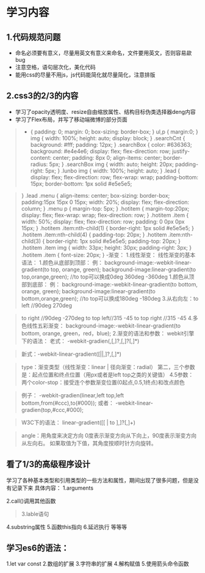 # 学习内容
## 1.代码规范问题
- 命名必须要有意义，尽量用英文有意义来命名，文件要用英文，否则容易歘bug
- 注意空格，语句层次化，美化代码
- 能用css的尽量不用js，js代码能简化就尽量简化，注意排版

## 2.css3的2/3的内容
- 学习了opacity透明度、resize自由缩放属性、结构目标伪类选择器deng内容
- 学习了Flex布局，并写了移动端微博的部分页面
>* {
>	padding: 0;
>	margin: 0;
>	box-sizing: border-box;
>}
>ul,p {
>	margin:0;
>}
>img {
>	width: 100%;
>	height: auto;
>	display: block;
>}
>.searchCnt {
>	background: #fff;
>	padding: 12px;
>}
>.searchBox {
>	color: #636363;
>	background: #e4e4e6;
>	display: flex;
>	flex-direction: row;
>	justify-content: center;
>	padding: 8px 0;
>	align-items: center;
>	border-radius: 5px;
>}
>.searchBox img {
>	width: auto;
>	height: 20px;
>	padding-right: 5px;
>}
>.lunbo img {
>	width: 100%;
>	height: auto;
>}
>.lead {
>	display: flex;
>	flex-direction: row;
>	flex-wrap: wrap;
>	padding-bottom: 15px;
>	border-bottom: 1px solid #e5e5e5;

>}
>.lead .menu {
>	align-items: center;
>	box-sizing: border-box;
>	padding:15px 15px 0 15px;
>	width: 20%;
>	display: flex;
>	flex-direction: column;
>}
>.menu p {
>	margin-top: 5px;
>}
>.hotitem {
>	margin-top:20px;
>	display: flex;
>	flex-wrap: wrap;
>	flex-direction: row;
>}
>.hotitem .item {
>	width: 50%;
>	display: flex;
>	flex-direction: row;
>	padding: 0 0px 0px 15px;
>}
>.hotitem .item:nth-child(1) {
>	border-right: 1px solid #e5e5e5;
>}
>.hotitem .item:nth-child(4) {
>	padding-top: 20px;
>}
>.hotitem .item:nth-child(3) {
>	border-right: 1px solid #e5e5e5;
>	padding-top: 20px;
>}
>.hotitem .item img {
>	width: 33px;
>	height: 30px;
>	padding-right: 3px;
>}
>.hotitem .item {
>	font-size: 20px;
>}
-渐变：
1.线性渐变：
>线性渐变的基本语法：
>1.颜色从底部到顶部：
>例：
> background-image:-webkit-linear-gradient(to top, orange, green);
> background-image:linear-gradient(to top,orange,green); //to top可以换成0deg 360deg -360deg
>1.颜色从顶部到底部：
>例： 
> background-image:-webkit-linear-gradient(to bottom, orange, green);
> background-image:linear-gradient(to bottom,orange,green); //to top可以换成180deg -180deg
>3.从右向左：to left //90deg 270deg

>to right //90deg -270deg
>to top left//315 -45
>to top right //315 -45
>4.多色线性五彩渐变：
>background-image:-webkit-linear-gradient(to bottom, orange, green，red，blue);
2.渐变的语法和参数：
>webkit引擎下的语法：
>老式：
>-webkit-gradien(<type>,<point>[,<radius>]?,<point>[,<radius>]?[,<stop>]*)


>新式：-webkit-linear-gradient([<point>||<angle>,]?<stop>,<stop>[,<stop>]*)


>type：渐变类型（线性渐变：linear | 径向渐变：radial）
>第二，三个参数是：起点位置和终点位置（用px或者是left top之类的关键值）
>4.5参数：两个color-stop：接受连个参数渐变位置(0起点,0.5,1终点)和改点颜色

>例子：
>-webkit-gradien(linear,left top,left bottom,from(#ccc),to(#000));
>或者：
>-webkit-linear-gradien(top,#ccc,#000);

>W3C下的语法：
>linear-gradient([[<angle> | to <side-or-corner> ],]?<color-stop>[,<color-stop>]+)


>angle：用角度来决定方向
>	0度表示渐变方向从下向上，90度表示渐变方向从左向右。
>	如果取值为下值，其角度按顺时针方向旋转。
## 看了1/3的高级程序设计
学习了各种基本类型和引用类型的一些方法和属性，期间出现了很多问题，但是没有记录下来
具体内容：
1.arguments
><script type="text/javascript">
>function check(num) {
>		console.log(arguments[0]);
>		console.log(num);
>		arguments[0] = 1;
>		console.log(arguments[0]);
>		console.log(num);
>	}
>	check();
>	// 在未定义num的情况下num的值即是arguments去改变也无效
>	// 其他情况下arguments和参数同步
></script>
2.call()调用其他函数
><script type="text/javascript">
>function Person(first, last,gender) {
>	  this.name = {
>	    first,
>	    last
>	  };
>	  this.gender = gender;
>	};
>function Person1(first, last,gender) {
>	Person.call(this,first, last,gender);

>	this.age = "11";
>	this.hoppy = "apple"
>}
>var task = new Person1("hao","back","third");
>console.log(task)
></script>
3.lable语句
>	<script type="text/javascript">
>	// //结合continue语句
>	// var num = 0;
 >//    outermost:
 >//    for (var i = 0; i < 10; i++) {
 >//        for (var j = 0; j < 10; j++) {
 >//            if (i == 5 && j == 5) {
 >//                continue outermost; 
 >//                >// 直接跳到最外层外层循环执行，内部不在执行
 >//            }else{
 >//            }
 >//            num++;
 >//        }
 >//    }
 >//    console.log(num);
 >//    
 >//    
 >//    
 >//    
 >//    
>		// 结合break语句
>		var num = 0;
>	    outermost:
>	    for (var i = 0; i < 10; i++) {
>	        for (var j = 0; j < 10; j++) {
>	            if (i == 5 && j == 5) {
>	                break outermost; 
>	                // 直接跳出整个循环
>	            }else{
>	            }
>	            num++;
>	        }
>	    }
>	    console.log(num);
>	</script>
4.substring属性
5.函数this指向
6.延迟执行
等等等

## 学习es6的语法：
1.let var const
2.数组的扩展
3.字符串的扩展
4.解构赋值
5.使用箭头命令函数
